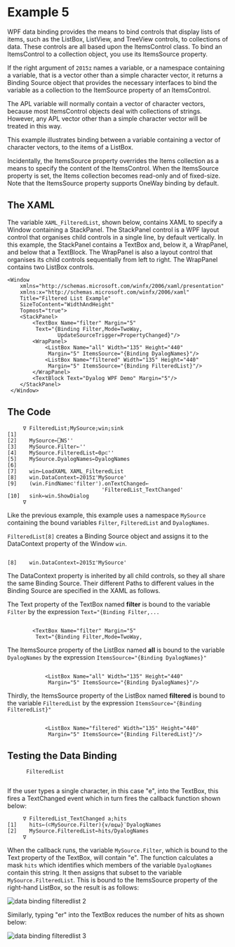 # Example 5

WPF data binding provides the means to bind controls that display lists of items, such as the ListBox, ListView, and TreeView controls, to collections of data. These controls are all based upon the ItemsControl class. To bind an ItemsControl to a collection object, you use its ItemsSource property.

If the right argument of `2015⌶` names a variable, or a namespace containing a variable, that is a vector other than a simple character vector, it returns a Binding Source object that provides the necessary interfaces to bind the variable as a collection to the ItemSource property of an ItemsControl.

The APL variable will normally contain a vector of character vectors, because most ItemsControl objects deal with collections of strings. However, any APL vector other than a simple character vector will be treated in this way.

This example illustrates binding between a variable containing a vector of character vectors, to the items of a ListBox.

Incidentally, the ItemsSource property overrides the Items collection as a means to specify the content of the ItemsControl. When the ItemsSource property is set, the Items collection becomes read-only and of fixed-size. Note that the ItemsSource property supports OneWay binding by default.

## The XAML

The variable `XAML_FilteredList`, shown below, contains XAML to specify a Window containing a StackPanel. The StackPanel control is a WPF layout control that organises child controls in a single line, by default vertically. In this example, the StackPanel contains a TextBox and, below it, a WrapPanel, and below that a TextBlock. The WrapPanel is also a layout control that organises its child controls sequentially from left to right. The WrapPanel contains two ListBox controls.
```apl
<Window 
    xmlns="http://schemas.microsoft.com/winfx/2006/xaml/presentation"
    xmlns:x="http://schemas.microsoft.com/winfx/2006/xaml"
    Title="Filtered List Example"
    SizeToContent="WidthAndHeight"
    Topmost="true">
    <StackPanel>
        <TextBox Name="filter" Margin="5"
         Text="{Binding Filter,Mode=TwoWay,
                UpdateSourceTrigger=PropertyChanged}"/>
        <WrapPanel>
            <ListBox Name="all" Width="135" Height="440"
             Margin="5" ItemsSource="{Binding DyalogNames}"/>
            <ListBox Name="filtered" Width="135" Height="440"
             Margin="5" ItemsSource="{Binding FilteredList}"/>
        </WrapPanel>   
        <TextBlock Text="Dyalog WPF Demo" Margin="5"/>
    </StackPanel>
 </Window>

```

## The Code
```apl
     ∇ FilteredList;MySource;win;sink
[1]
[2]    MySource←⎕NS''
[3]    MySource.Filter←''
[4]    MySource.FilteredList←0⍴⊂''
[5]    MySource.DyalogNames←DyalogNames
[6]
[7]    win←LoadXAML XAML_FilteredList
[8]    win.DataContext←2015⌶'MySource'
[9]    (win.FindName⊂'filter').onTextChanged←
                              'FilteredList_TextChanged'
[10]   sink←win.ShowDialog
     ∇

```

Like the previous example, this example uses a namespace `MySource` containing the bound variables `Filter`, `FilteredList` and `DyalogNames`.

`FilteredList[8]` creates a Binding Source object and assigns it to the DataContext property of the Window `win`.
```apl

[8]    win.DataContext←2015⌶'MySource'
```

The DataContext property is inherited by all child controls, so they all share the same Binding Source. Their different Paths to different values in the Binding Source are specified in the XAML as follows.

The Text property of the TextBox named **filter** is bound to the variable `Filter` by the expression `Text="{Binding Filter,...`
```apl

        <TextBox Name="filter" Margin="5"
         Text="{Binding Filter,Mode=TwoWay,
```

The ItemsSource property of the ListBox named **all** is bound to the variable `DyalogNames` by the expression `ItemsSource="{Binding DyalogNames}"`
```apl

            <ListBox Name="all" Width="135" Height="440"
             Margin="5" ItemsSource="{Binding DyalogNames}"/>
```

Thirdly, the ItemsSource property of the ListBox named **filtered** is bound to the variable `FilteredList` by the expression `ItemsSource="{Binding FilteredList}"`
```apl

            <ListBox Name="filtered" Width="135" Height="440"
             Margin="5" ItemsSource="{Binding FilteredList}"/>
```

## Testing the Data Binding
```apl
      FilteredList
```
```apl

```

If the user types a single character, in this case "e", into the TextBox, this fires a TextChanged event which in turn fires the callback function shown below:
```apl
     ∇ FilteredList_TextChanged a;hits
[1]    hits←(⊂MySource.Filter){∨/⍺⍷⍵}¨DyalogNames
[2]    MySource.FilteredList←hits/DyalogNames
     ∇

```

When the callback runs, the variable `MySource.Filter`, which is bound to the Text property of the TextBox, will contain "e". The function calculates a mask `hits` which identifies which members of the variable `DyalogNames`  contain this string. It then assigns that subset to the variable `MySource.FilteredList`. This is bound to the ItemsSource property of the right-hand ListBox, so the result is as follows:

![data binding filteredlist 2](../img/data-binding-filteredlist-2.png)

Similarly, typing "er" into the TextBox reduces the number of hits as shown below:

![data binding filteredlist 3](../img/data-binding-filteredlist-3.png)

